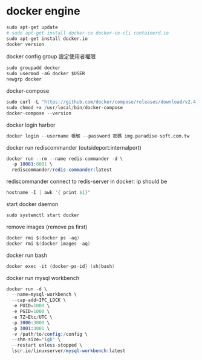 # docker engine

```s
sudo apt-get update
# sudo apt-get install docker-ce docker-ce-cli containerd.io
sudo apt-get install docker.io
docker version
```

docker config group 設定使用者權限

```s
sudo groupadd docker
sudo usermod -aG docker $USER
newgrp docker
```

docker-compose

```s
sudo curl -L "https://github.com/docker/compose/releases/download/v2.4.1/docker-compose-$(uname -s)-$(uname -m)" -o /usr/local/bin/docker-compose
sudo chmod +x /usr/local/bin/docker-compose
docker-compose --version
```

docker login harbor
```s
docker login --username 帳號 --password 密碼 img.paradise-soft.com.tw
```

docker run rediscommander (outsideport:internalport)

```s
docker run --rm --name redis-commander -d \
  -p 18081:8081 \
  rediscommander/redis-commander:latest
```

rediscommander connect to redis-server in docker: ip should be

```s
hostname -I | awk '{ print $1}'
```

start docker daemon

```s
sudo systemctl start docker
```

remove images (remove ps first)

```s
docker rmi $(docker ps -aq)
docker rmi $(docker images -aq)
```

docker run bash

```s
docker exec -it {docker-ps-id} (sh|bash)
```

docker run mysql workbench
```s
docker run -d \
  --name=mysql-workbench \
  --cap-add=IPC_LOCK \
  -e PUID=1000 \
  -e PGID=1000 \
  -e TZ=Etc/UTC \
  -p 3000:3000 \
  -p 3001:3001 \
  -v /path/to/config:/config \
  --shm-size="1gb" \
  --restart unless-stopped \
  lscr.io/linuxserver/mysql-workbench:latest
```